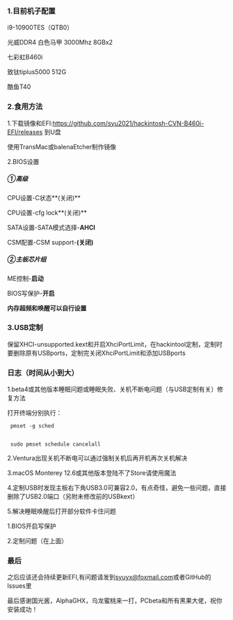 ### **1.目前机子配置**

i9-10900TES（QTB0）

光威DDR4 白色马甲 3000Mhz 8GBx2

七彩虹B460i

致钛tiplus5000 512G

酷鱼T40

### **2.食用方法**

1.下载镜像和EFI:https://github.com/syu2021/hackintosh-CVN-B460i-EFI/releases 到U盘

使用TransMac或balenaEtcher制作镜像

2.BIOS设置

##### ①高级

CPU设置-C状态**(关闭)**

CPU设置-cfg lock**(关闭)**

SATA设置-SATA模式选择-**AHCI**

CSM配置-CSM support-**(关闭)**

##### ②主板芯片组

ME控制-**启动**

BIOS写保护-**开启**

**内存超频和唤醒可以自行设置**

### 3.USB定制

保留XHCI-unsupported.kext和开启XhciPortLimit，在hackintool定制，定制时要删除原有USBports，定制完关闭XhciPortLimit和添加USBports

### 日志（时间从小到大）

1.beta4或其他版本睡眠问题或睡眠失败、关机不断电问题（与USB定制有关）修复方法

打开终端分别执行：

```
 pmset -g sched
 
 
 sudo pmset schedule cancelall
```

2.Ventura出现关机不断电可以通过强制关机后再开机再次关机解决

3.macOS Monterey 12.6或其他版本登陆不了Store请使用魔法

4.定制USB时发现主板右下角USB3.0可兼容2.0，有点奇怪，避免一些问题，直接删除了USB2.0端口（另附未修改前的USBkext）

5.解决睡眠唤醒后打开部分软件卡住问题

1.BIOS开启写保护

2.定制问题（在上面）

### 最后

之后应该还会持续更新EFI,有问题请发到[syuyx@foxmail.com](mailto:syuyx@foxmail.com)或者GitHub的lssues里 

最后感谢国光酱，AlphaGHX，乌龙蜜桃来一打，PCbeta和所有黑果大佬，祝你安装成功！

